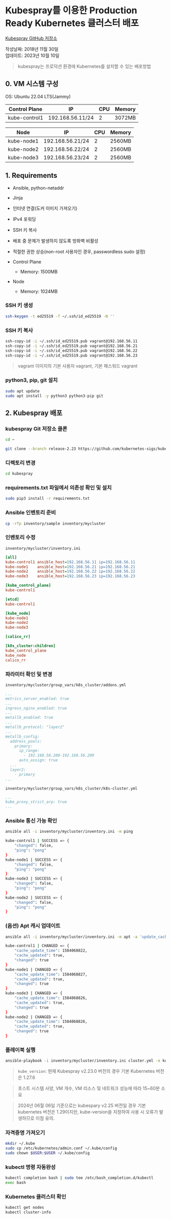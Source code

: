 # Kubespray를 이용한 Production Ready Kubernetes 클러스터 배포

[Kubespray GitHub 저장소](https://github.com/kubernetes-sigs/kubespray)

작성날짜: 2018년 11월 30일  
업데이트: 2023년 10월 10일

> kubespray는 프로덕션 환경에 Kubernetes를 설치할 수 있는 배포방법

## 0. VM 시스템 구성

OS: Ubuntu 22.04 LTS(Jammy)

| Control Plane      | IP               | CPU | Memory |
|--------------------|------------------|-----|--------|
| kube-control1      | 192.168.56.11/24 | 2   | 3072MB |

| Node               | IP               | CPU | Memory |
|--------------------|------------------|-----|--------|
| kube-node1         | 192.168.56.21/24 | 2   | 2560MB |
| kube-node2         | 192.168.56.22/24 | 2   | 2560MB |
| kube-node3         | 192.168.56.23/24 | 2   | 2560MB |

## 1. Requirements

- Ansible, python-netaddr
- Jinja
- 인터넷 연결(도커 이미지 가져오기)
- IPv4 포워딩
- SSH 키 복사
- 배포 중 문제가 발생하지 않도록 방화벽 비활성
- 적절한 권한 상승(non-root 사용자인 경우, passwordless sudo 설정)

- Control Plane
  - Memory: 1500MB
- Node
  - Memory: 1024MB

### SSH 키 생성

```bash
ssh-keygen -t ed25519 -f ~/.ssh/id_ed25519 -N ''
```

### SSH 키 복사

```bash
ssh-copy-id -i ~/.ssh/id_ed25519.pub vagrant@192.168.56.11
ssh-copy-id -i ~/.ssh/id_ed25519.pub vagrant@192.168.56.21
ssh-copy-id -i ~/.ssh/id_ed25519.pub vagrant@192.168.56.22
ssh-copy-id -i ~/.ssh/id_ed25519.pub vagrant@192.168.56.23
```

> vagrant 이미지의 기본 사용자 vagrant, 기본 패스워드 vagrant

### python3, pip, git 설치

```bash
sudo apt update  
sudo apt install -y python3 python3-pip git
```

## 2. Kubespray 배포

### kubespray Git 저장소 클론

```bash
cd ~
```

```bash
git clone --branch release-2.23 https://github.com/kubernetes-sigs/kubespray.git  
```

### 디렉토리 변경

```bash
cd kubespray
```

### requirements.txt 파일에서 의존성 확인 및 설치

```bash
sudo pip3 install -r requirements.txt  
```

### Ansible 인벤토리 준비

```bash
cp -rfp inventory/sample inventory/mycluster
```

### 인벤토리 수정

`inventory/mycluster/inventory.ini`

```ini
[all]  
kube-control1 ansible_host=192.168.56.11 ip=192.168.56.11
kube-node1    ansible_host=192.168.56.21 ip=192.168.56.21
kube-node2    ansible_host=192.168.56.22 ip=192.168.56.22
kube-node3    ansible_host=192.168.56.23 ip=192.168.56.23

[kube_control_plane]  
kube-control1 

[etcd]  
kube-control1  

[kube_node]  
kube-node1  
kube-node2
kube-node3  

[calico_rr]  

[k8s_cluster:children]  
kube_control_plane  
kube_node  
calico_rr
```

### 파라미터 확인 및 변경

`inventory/mycluster/group_vars/k8s_cluster/addons.yml`

```yaml
...
metrics_server_enabled: true
...
ingress_nginx_enabled: true
...
metallb_enabled: true
...
metallb_protocol: "layer2"
...
metallb_config:
  address_pools:
    primary:
      ip_range:
        - 192.168.56.200-192.168.56.209
      auto_assign: true
  ...
  layer2:
    - primary
...
```

`inventory/mycluster/group_vars/k8s_cluster/k8s-cluster.yml`

```yaml
...
kube_proxy_strict_arp: true
...
```

### Ansible 통신 가능 확인

```bash
ansible all -i inventory/mycluster/inventory.ini -m ping

kube-control1 | SUCCESS => {
    "changed": false,
    "ping": "pong"
}
kube-node1 | SUCCESS => {
    "changed": false,
    "ping": "pong"
}
kube-node3 | SUCCESS => {
    "changed": false,
    "ping": "pong"
}
kube-node2 | SUCCESS => {
    "changed": false,
    "ping": "pong"
}
```

### (옵션) Apt 캐시 업데이트

```bash
ansible all -i inventory/mycluster/inventory.ini -m apt -a 'update_cache=yes' --become

kube-control1 | CHANGED => {
    "cache_update_time": 1584068822,
    "cache_updated": true,
    "changed": true
}
kube-node1 | CHANGED => {
    "cache_update_time": 1584068827,
    "cache_updated": true,
    "changed": true
}
kube-node3 | CHANGED => {
    "cache_update_time": 1584068826,
    "cache_updated": true,
    "changed": true
}
kube-node2 | CHANGED => {
    "cache_update_time": 1584068826,
    "cache_updated": true,
    "changed": true
}
```

### 플레이북 실행

```bash
ansible-playbook -i inventory/mycluster/inventory.ini cluster.yml -e kube_version=v1.27.X --become
```

> `kube_version`: 현재 Kubespray v2.23.0 버전의 경우 기본 Kubernetes 버전은 1.27.6

> 호스트 시스템 사양, VM 개수, VM 리소스 및 네트워크 성능에 따라 15~60분 소요

> 2024년 06월 06일 기준으로는 kubespary v2.25 버전일 경우 기본 kubernetes 버전은 1.29이지만, kube-version을 지정하여 사용 시 오류가 발생하므로 이점 유의.

### 자격증명 가져오기

```bash
mkdir ~/.kube
sudo cp /etc/kubernetes/admin.conf ~/.kube/config
sudo chown $USER:$USER ~/.kube/config
```

### kubectl 명령 자동완성

```bash
kubectl completion bash | sudo tee /etc/bash_completion.d/kubectl
exec bash
```

### Kubernetes 클러스터 확인

```bash
kubectl get nodes
kubectl cluster-info
```
